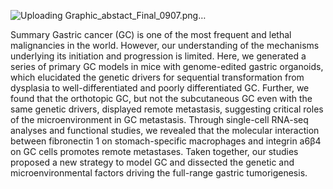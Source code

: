 
![Uploading Graphic_abstact_Final_0907.png…]()

Summary
Gastric cancer (GC) is one of the most frequent and lethal malignancies in the world. However, our understanding of the mechanisms underlying its initiation and progression is limited. Here, we generated a series of primary GC models in mice with genome-edited gastric organoids, which elucidated the genetic drivers for sequential transformation from dysplasia to well-differentiated and poorly differentiated GC. Further, we found that the orthotopic GC, but not the subcutaneous GC even with the same genetic drivers, displayed remote metastasis, suggesting critical roles of the microenvironment in GC metastasis. Through single-cell RNA-seq analyses and functional studies, we revealed that the molecular interaction between fibronectin 1 on stomach-specific macrophages and integrin a6β4 on GC cells promotes remote metastases. Taken together, our studies proposed a new strategy to model GC and dissected the genetic and microenvironmental factors driving the full-range gastric tumorigenesis.
